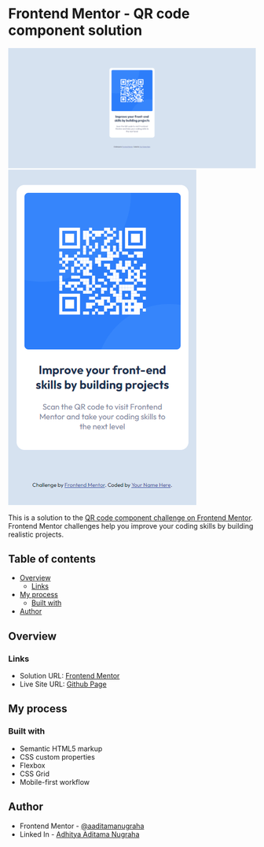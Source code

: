 # Frontend Mentor - QR code component solution

![Desktop Preview](./design/desktop-design.png)
![Mobile Preview](./design/mobile-design.png)

This is a solution to the [QR code component challenge on Frontend Mentor](https://www.frontendmentor.io/challenges/qr-code-component-iux_sIO_H). Frontend Mentor challenges help you improve your coding skills by building realistic projects.

## Table of contents

- [Overview](#overview)
  - [Links](#links)
- [My process](#my-process)
  - [Built with](#built-with)
- [Author](#author)

## Overview

### Links

- Solution URL: [Frontend Mentor](https://www.frontendmentor.io/solutions/qr-code-component-zvokC5G7Jl)
- Live Site URL: [Github Page](https://aaditamanugraha.github.io/QR-code-component/)

## My process

### Built with

- Semantic HTML5 markup
- CSS custom properties
- Flexbox
- CSS Grid
- Mobile-first workflow

## Author

- Frontend Mentor - [@aaditamanugraha](https://www.frontendmentor.io/profile/aaditamanugraha)
- Linked In - [Adhitya Aditama Nugraha](https://www.linkedin.com/in/aaditamanugraha/)
